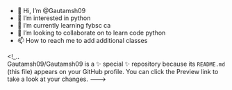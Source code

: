 - 👋 Hi, I’m @Gautamsh09
- 👀 I’m interested in python
- 🌱 I’m currently learning fybsc ca
- 💞️ I’m looking to collaborate on to learn code python
- 📫 How to reach me to add additional classes

<!_..  
Gautamsh09/Gautamsh09 is a ✨ special ✨ repository because its `README.md` (this file) appears on your GitHub profile.
You can click the Preview link to take a look at your changes.
--->
